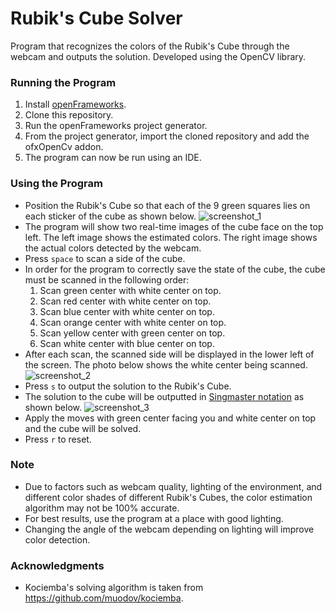 # Rubik's Cube Solver
Program that recognizes the colors of the Rubik's Cube through the webcam and outputs the solution. Developed using the OpenCV library. 

### Running the Program
1. Install [openFrameworks](https://openframeworks.cc/).
2. Clone this repository.
3. Run the openFrameworks project generator.
4. From the project generator, import the cloned repository and add the ofxOpenCv addon.
5. The program can now be run using an IDE.

### Using the Program
- Position the Rubik's Cube so that each of the 9 green squares lies on each sticker of the cube as shown below.
![screenshot_1](https://github.com/uiuc-sp19-cs126/final-project-scho93/blob/master/images/screenshot_1.PNG)
- The program will show two real-time images of the cube face on the top left. The left image shows the estimated colors. The right image shows the actual colors detected by the webcam.
- Press `space` to scan a side of the cube.
- In order for the program to correctly save the state of the cube, the cube must be scanned in the following order:
    1. Scan green center with white center on top.
	2. Scan red center with white center on top.
	3. Scan blue center with white center on top.
	4. Scan orange center with white center on top.
	5. Scan yellow center with green center on top.
	6. Scan white center with blue center on top.
- After each scan, the scanned side will be displayed in the lower left of the screen. The photo below shows the white center being scanned.
![screenshot_2](https://github.com/uiuc-sp19-cs126/final-project-scho93/blob/master/images/screenshot_2.PNG)
- Press `s` to output the solution to the Rubik's Cube.
- The solution to the cube will be outputted in [Singmaster notation](https://proofwiki.org/wiki/Definition:Singmaster_Notation) as shown below.
![screenshot_3](https://github.com/uiuc-sp19-cs126/final-project-scho93/blob/master/images/screenshot_3.PNG)
- Apply the moves with green center facing you and white center on top and the cube will be solved.
- Press `r` to reset.

### Note
- Due to factors such as webcam quality, lighting of the environment, and different color shades of different Rubik's Cubes, the color estimation algorithm may not be 100% accurate.
- For best results, use the program	at a place with good lighting.
- Changing the angle of the webcam depending on lighting will improve color detection.

### Acknowledgments
- Kociemba's solving algorithm is taken from https://github.com/muodov/kociemba.